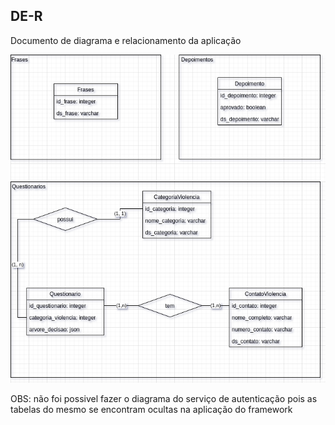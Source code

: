 ## DE-R

Documento de diagrama e relacionamento da aplicação

![banco de dados](img/der_eps.png)

OBS: não foi possivel fazer o diagrama do serviço de autenticação
pois as tabelas do mesmo se encontram ocultas na aplicação do framework
